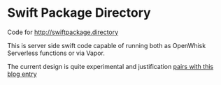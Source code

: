 # Swift Package Directory

Code for http://swiftpackage.directory

This is server side swift code capable of running both as OpenWhisk Serverless functions or via Vapor.

The current design is quite experimental and justification [pairs with this blog entry](http://bitwit.ca/blog/2018-06-19-serverless-or-not)
